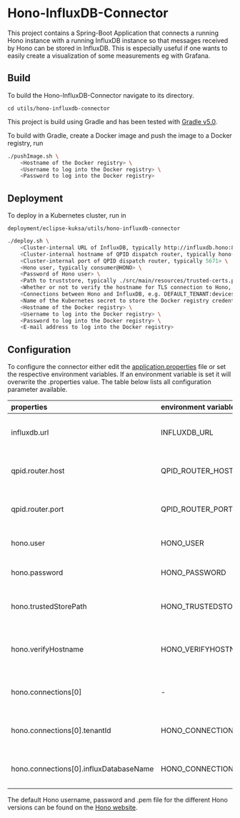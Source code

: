 <!--
******************************************************************************
Copyright (c) 2017 Bosch Software Innovations GmbH.

All rights reserved. This program and the accompanying materials
are made available under the terms of the Eclipse Public License v2.0
which accompanies this distribution, and is available at
https://www.eclipse.org/org/documents/epl-2.0/index.php

Contributors:
     Johannes Kristan (Bosch Software Innovations GmbH) - initial API and functionality
*****************************************************************************
-->

# Hono-InfluxDB-Connector

This project contains a Spring-Boot Application that connects a running Hono instance with a running InfluxDB instance
so that messages received by Hono can be stored in InfluxDB. This is especially useful if one wants
to easily create a visualization of some measurements eg with Grafana.

## Build 

To build the Hono-InfluxDB-Connector navigate to its directory.

`cd utils/hono-influxdb-connector`

This project is build using Gradle and has been tested with [Gradle v5.0](https://github.com/gradle/gradle/releases/tag/v5.0.0).

To build with Gradle, create a Docker image and push the image to a Docker registry, 
run

```bash
./pushImage.sh \
    <Hostname of the Docker registry> \
    <Username to log into the Docker registry> \
    <Password to log into the Docker registry>
```

## Deployment

To deploy in a Kubernetes cluster, run in 

`deployment/eclipse-kuksa/utils/hono-influxdb-connector`

```bash
./deploy.sh \
    <Cluster-internal URL of InfluxDB, typically http://influxdb.hono:8086> \
    <Cluster-internal hostname of QPID dispatch router, typically hono-dispatch-router-ext.hono> \
    <Cluster-internal port of QPID dispatch router, typically 5671> \
    <Hono user, typically consumer@HONO> \
    <Password of Hono user> \
    <Path to truststore, typically ./src/main/resources/trusted-certs.pem> \
    <Whether or not to verify the hostname for TLS connection to Hono, should be true> \
    <Connections between Hono and InfluxDB, e.g. DEFAULT_TENANT:devices,otherTenant:nameOfOtherInfluxDatabase> \
    <Name of the Kubernetes secret to store the Docker registry credentials in> \
    <Hostname of the Docker registry> \
    <Username to log into the Docker registry> \
    <Password to log into the Docker registry> \
    <E-mail address to log into the Docker registry>
```

## Configuration

To configure the connector either edit the [application.properties](src/main/resources/application.properties) file or set the respective environment variables.
If an environment variable is set it will overwrite the .properties value.
The table below lists all configuration parameter available.

|properties                              |environment variable                 |description                                                 |
|:---------------------------------------|:------------------------------------|:-----------------------------------------------------------|
|influxdb.url                            |INFLUXDB_URL                         |url of the influxDB instance to connect to                  |
|qpid.router.host                        |QPID_ROUTER_HOST                     |url to the instance of the qpid dispatch router             |
|qpid.router.port                        |QPID_ROUTER_PORT                     |port to the instance of the qpid dispatch router            |
|hono.user                               |HONO_USER                            |username to authenticate with Hono                          |
|hono.password                           |HONO_PASSWORD                        |password to authenticate with Hono                          |
|hono.trustedStorePath                   |HONO_TRUSTEDSTOREPATH                |path to the .pem file to connect to Hono                    |
|hono.verifyHostname                     |HONO_VERIFYHOSTNAME                  |`true` to ensure that qpid.router.host is in TLS certificate|
|hono.connections\[0\]                   |-                                    |you may specify >= 1 connections (see below)                |
|hono.connections\[0\].tenantId          |HONO_CONNECTIONS_0_TENANTID          |tenant id used to read from Hono (array element)            |
|hono.connections\[0\].influxDatabaseName|HONO_CONNECTIONS_0_INFLUXDATABASENAME|name of the database to write to (array element)            |


The default Hono username, password and .pem file for the different Hono versions can be found on the [Hono website](https://www.eclipse.org/hono/).
